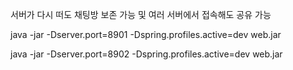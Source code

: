 서버가 다시 떠도 채팅방 보존 가능 및  여러 서버에서 접속해도 공유 가능


java -jar -Dserver.port=8901 -Dspring.profiles.active=dev web.jar

java -jar -Dserver.port=8902 -Dspring.profiles.active=dev web.jar